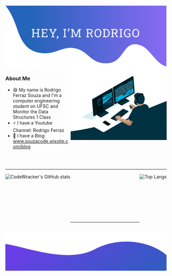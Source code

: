 ![alt text](./top.png)
<img align="right" alt="GIF" src="https://github.com/CodeWracker/CodeWracker/blob/master/code.gif?raw=true" width="300" height="auto" />

### About Me

- 😄 My name is Rodrigo Ferraz Souza and I'm a computer engineering student on UFSC and Monitor the Data Structures 1 Class
- ⚡ I have a Youtube Channel: Rodrigo Ferraz
- 💬 I have a Blog: www.souzacode.wixsite.com/blog

</br></br>




------


<img height="180" align="left" src="https://github-readme-stats.vercel.app/api?username=CodeWracker" alt="CodeWracker's GitHub stats"/>
<img height="180" align="right" src="https://github-readme-stats.vercel.app/api/top-langs/?username=CodeWracker&layout=compact" alt="Top Langs"/>

</br></br></br></br></br></br></br></br>


------






![alt text](./bottom.png)
